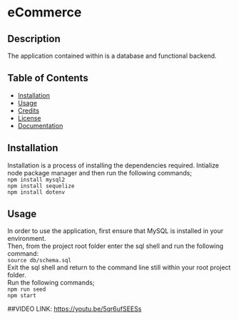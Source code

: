 # eCommerce 

## Description 

The application contained within is a database and functional backend. 

## Table of Contents 

* [Installation](#installation)
* [Usage](#usage)
* [Credits](#credits)
* [License](#license)
* [Documentation](#documentation)


## Installation

Installation is a process of installing the dependencies required.
Intialize node package manager and then run the following commands;  
`npm install mysql2`   
`npm install sequelize`   
`npm install dotenv`   

## Usage 

 In order to use the application, first ensure that MySQL is installed in your environment.    
 Then, from the project root folder enter the sql shell and run the following command:          
`source db/schema.sql`        
Exit the sql shell and return to the command line still within your root project folder.      
Run the following commands;          
`npm run seed`    
`npm start`    

##VIDEO LINK: 
https://youtu.be/5qr6ufSEESs
